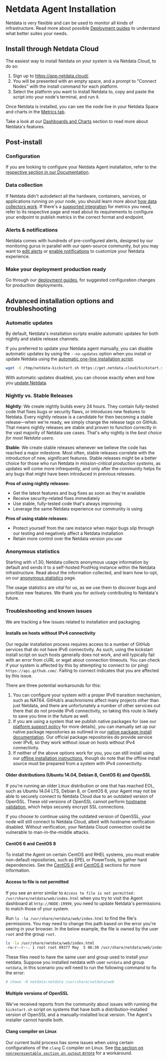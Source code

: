 # Netdata Agent Installation

Netdata is very flexible and can be used to monitor all kinds of infrastructure. Read more about possible [Deployment guides](/docs/deployment-guides/README.md) to understand what better suites your needs.

## Install through Netdata Cloud

The easiest way to install Netdata on your system is via Netdata Cloud, to do so:

1. Sign up to <https://app.netdata.cloud/>.
2. You will be presented with an empty space, and a prompt to "Connect Nodes" with the install command for each platform.
3. Select the platform you want to install Netdata to, copy and paste the script into your node's terminal, and run it.

Once Netdata is installed, you can see the node live in your Netdata Space and charts in the [Metrics tab](/docs/dashboards-and-charts/metrics-tab-and-single-node-tabs.md).

Take a look at our [Dashboards and Charts](/docs/dashboards-and-charts/README.md) section to read more about Netdata's features.

## Post-install

### Configuration

If you are looking to configure your Netdata Agent installation, refer to the [respective section in our Documentation](/docs/netdata-agent/configuration/README.md).

### Data collection

If Netdata didn't autodetect all the hardware, containers, services, or applications running on your node, you should learn more about [how data collectors work](/src/collectors/README.md). If there's a [supported integration](/src/collectors/COLLECTORS.md) for metrics you need, refer to its respective page and read about its requirements to configure your endpoint to publish metrics in the correct format and endpoint.

### Alerts & notifications

Netdata comes with hundreds of pre-configured alerts, designed by our monitoring gurus in parallel with our open-source community, but you may want to [edit alerts](/src/health/REFERENCE.md) or [enable notifications](/docs/alerts-and-notifications/notifications/README.md) to customize your Netdata experience.

### Make your deployment production ready

Go through our [deployment guides](/docs/deployment-guides/README.md), for suggested configuration changes for production deployments.

## Advanced installation options and troubleshooting

### Automatic updates

By default, Netdata's installation scripts enable automatic updates for both nightly and stable release channels.

If you preferred to update your Netdata agent manually, you can disable automatic updates by using the `--no-updates`
option when you install or update Netdata using the [automatic one-line installation
script](https://github.com/netdata/netdata/blob/master/packaging/installer/methods/kickstart.md).

```bash
wget -O /tmp/netdata-kickstart.sh https://get.netdata.cloud/kickstart.sh && sh /tmp/netdata-kickstart.sh --no-updates
```

With automatic updates disabled, you can choose exactly when and how you [update Netdata](/packaging/installer/UPDATE.md).

### Nightly vs. Stable Releases

**Nightly**: We create nightly builds every 24 hours. They contain fully-tested code that fixes bugs or security flaws,
or introduces new features to Netdata. Every nightly release is a candidate for then becoming a stable release—when
we're ready, we simply change the release tags on GitHub. That means nightly releases are stable and proven to function
correctly in the vast majority of Netdata use cases. That's why nightly is the _best choice for most Netdata users_.

**Stable**: We create stable releases whenever we believe the code has reached a major milestone. Most often, stable
releases correlate with the introduction of new, significant features. Stable releases might be a better choice for
those who run Netdata in _mission-critical production systems_, as updates will come more infrequently, and only after
the community helps fix any bugs that might have been introduced in previous releases.

**Pros of using nightly releases:**

- Get the latest features and bug fixes as soon as they're available
- Receive security-related fixes immediately
- Use stable, fully-tested code that's always improving
- Leverage the same Netdata experience our community is using

**Pros of using stable releases:**

- Protect yourself from the rare instance when major bugs slip through our testing and negatively affect a Netdata installation
- Retain more control over the Netdata version you use

### Anonymous statistics

Starting with v1.30, Netdata collects anonymous usage information by default and sends it to a self-hosted PostHog instance within the Netdata infrastructure. Read about the information collected, and learn how to-opt, on our [anonymous statistics](/docs/netdata-agent/configuration/anonymous-telemetry-events.md) page.

The usage statistics are _vital_ for us, as we use them to discover bugs and prioritize new features. We thank you for
_actively_ contributing to Netdata's future.

### Troubleshooting and known issues

We are tracking a few issues related to installation and packaging.

#### Installs on hosts without IPv4 connectivity

Our regular installation process requires access to a number of GitHub services that do not have IPv6 connectivity. As
such, using the kickstart install script on such hosts generally does not work, and will typically fail with an
error from cURL or wget about connection timeouts. You can check if your system is affected by this by attempting
to connect to (or ping) `https://api.github.com/`. Failing to connect indicates that you are affected by this issue.

There are three potential workarounds for this:

1. You can configure your system with a proper IPv6 transition mechanism, such as NAT64. GitHub’s anachronisms
   affect many projects other than just Netdata, and there are unfortunately a number of other services out there
   that do not provide IPv6 connectivity, so taking this route is likely to save you time in the future as well.
2. If you are using a system that we publish native packages for (see our [platform support
   policy](/docs/netdata-agent/versions-and-platforms.md) for more details),
   you can manually set up our native package repositories as outlined in our [native package install
   documentation](/packaging/installer/methods/packages.md). Our official
   package repositories do provide service over IPv6, so they work without issue on hosts without IPv4 connectivity.
3. If neither of the above options work for you, you can still install using our [offline installation
   instructions](/packaging/installer/methods/offline.md), though
   do note that the offline install source must be prepared from a system with IPv4 connectivity.

#### Older distributions (Ubuntu 14.04, Debian 8, CentOS 6) and OpenSSL

If you're running an older Linux distribution or one that has reached EOL, such as Ubuntu 14.04 LTS, Debian 8, or CentOS
6, your Agent may not be able to securely connect to Netdata Cloud due to an outdated version of OpenSSL. These old
versions of OpenSSL cannot perform [hostname validation](https://wiki.openssl.org/index.php/Hostname_validation), which
helps securely encrypt SSL connections.

If you choose to continue using the outdated version of OpenSSL, your node will still connect to Netdata Cloud, albeit
with hostname verification disabled. Without verification, your Netdata Cloud connection could be vulnerable to
man-in-the-middle attacks.

#### CentOS 6 and CentOS 8

To install the Agent on certain CentOS and RHEL systems, you must enable non-default repositories, such as EPEL or
PowerTools, to gather hard dependencies. See the [CentOS 6](/packaging/installer/methods/manual.md#centos--rhel-6x) and
[CentOS 8](/packaging/installer/methods/manual.md#centos--rhel-8x) sections for more information.

#### Access to file is not permitted

If you see an error similar to `Access to file is not permitted: /usr/share/netdata/web/index.html` when you try to
visit the Agent dashboard at `http://NODE:19999`, you need to update Netdata's permissions to match those of your
system.

Run `ls -la /usr/share/netdata/web/index.html` to find the file's permissions. You may need to change this path based on
the error you're seeing in your browser. In the below example, the file is owned by the user `root` and the group
`root`.

```bash
ls -la /usr/share/netdata/web/index.html
-rw-r--r--. 1 root root 89377 May  5 06:30 /usr/share/netdata/web/index.html
```

These files need to have the same user and group used to install your netdata. Suppose you installed netdata with user
`netdata` and group `netdata`, in this scenario you will need to run the following command to fix the error:

```bash
# chown -R netdata:netdata /usr/share/netdata/web
```

#### Multiple versions of OpenSSL

We've received reports from the community about issues with running the `kickstart.sh` script on systems that have both
a distribution-installed version of OpenSSL and a manually-installed local version. The Agent's installer cannot handle
both.

#### Clang compiler on Linux

Our current build process has some issues when using certain configurations of the `clang` C compiler on Linux. See [the
section on `nonrepresentable section on output`
errors](/packaging/installer/methods/manual.md#nonrepresentable-section-on-output-errors) for a workaround.

